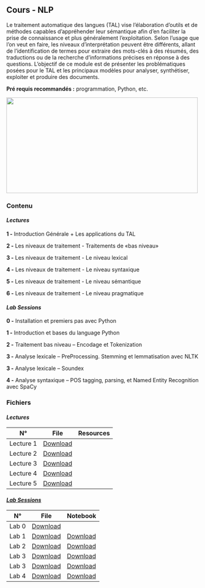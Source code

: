 ## Cours - NLP

Le traitement automatique des langues (TAL) vise l’élaboration d’outils et de méthodes capables d’appréhender leur sémantique afin d’en faciliter la prise de connaissance et plus généralement l’exploitation. Selon l’usage que l’on veut en faire, les niveaux d’interprétation peuvent être différents, allant de l’identification de termes pour extraire des mots-clés à des résumés, des traductions ou de la recherche d’informations précises en réponse à des questions. L’objectif de ce module est de présenter les problématiques posées pour le TAL et les principaux modèles pour analyser, synthétiser, exploiter et produire des documents.

**Pré requis recommandés :** programmation, Python, etc.

<img src="https://canopylab.com/wp-content/uploads/2019/11/shutterstock_1455391502-2.jpg" width=500px; height="250" />

### Contenu

#### *Lectures*

**1 -** Introduction Générale
        + Les applications du TAL

**2 -** Les niveaux de traitement - Traitements de «bas niveau»

**3 -** Les niveaux de traitement - Le niveau lexical

**4 -** Les niveaux de traitement - Le niveau syntaxique

**5 -** Les niveaux de traitement - Le niveau sémantique

**6 -** Les niveaux de traitement - Le niveau pragmatique
    


#### *Lab Sessions*

**0 -** Installation et premiers pas avec Python

**1 -** Introduction et bases du language Python 

**2 -** Traitement bas niveau – Encodage et Tokenization

**3 -** Analyse lexicale – PreProcessing. Stemming et lemmatisation avec NLTK

**3 -** Analyse lexicale – Soundex

**4 -** Analyse syntaxique – POS tagging, parsing, et Named Entity Recognition avec SpaCy


### Fichiers

#### *Lectures* 

<table class="tg">
<thead>
  <tr>
    <th class="tg-uzvj">N°</th>
    <th class="tg-uzvj">File</th>
    <th class="tg-uzvj">Resources</th>
  </tr>
</thead>
<tbody>
  <tr>
    <td class="tg-9wq8">Lecture 1</td>
    <td class="tg-9wq8"><a href="https://github.com/GitTeaching/My-Courses/blob/main/S2/Natural-Language-Processing/TAL%20-%20Cours%201.pdf">Download</a></td>
    <td class="tg-9wq8"></td>
  </tr>
  <tr>
    <td class="tg-9wq8">Lecture 2</td>
    <td class="tg-9wq8"><a href="https://github.com/GitTeaching/My-Courses/blob/main/S2/Natural-Language-Processing/TAL%20-%20Cours%202.pdf">Download</a></td>
    <td class="tg-9wq8"></td>
  </tr>
  <tr>
    <td class="tg-9wq8">Lecture 3</td>
    <td class="tg-9wq8"><a href="https://github.com/GitTeaching/My-Courses/blob/main/S2/Natural-Language-Processing/TAL%20-%20Cours%203.pdf">Download</a></td>
    <td class="tg-9wq8"></td>
  </tr>
  <tr>
    <td class="tg-9wq8">Lecture 4</td>
    <td class="tg-9wq8"><a href="https://github.com/GitTeaching/My-Courses/blob/main/S2/Natural-Language-Processing/TAL%20-%20Cours%204.pdf">Download</a></td>
    <td class="tg-9wq8"></td>
  </tr>
  <tr>
    <td class="tg-9wq8">Lecture 5</td>
    <td class="tg-9wq8"><a href="https://github.com/GitTeaching/My-Courses/blob/main/S2/Natural-Language-Processing/TAL%20-%20Cours%205.pdf">Download</a></td>
    <td class="tg-9wq8"></td>
  </tr>     
</tbody>
</table>


#### <a href="https://github.com/GitTeaching/TP-NLP-using-Python/tree/master/Code%20TP%20Updated">*Lab Sessions*</a>

<table class="tg">
<thead>
  <tr>
    <th class="tg-uzvj">N°</th>
    <th class="tg-uzvj">File</th>
    <th class="tg-uzvj">Notebook</th>
  </tr>
</thead>
<tbody>
  <tr>
    <td class="tg-9wq8">Lab 0</td>
    <td class="tg-9wq8"><a href="https://github.com/GitTeaching/My-Courses/blob/main/S2/Natural-Language-Processing/TAL%20-%20TP%200.pdf">Download</a></td>
    <td class="tg-9wq8"></td>
  </tr>
  <tr>
    <td class="tg-9wq8">Lab 1</td>
    <td class="tg-9wq8"><a href="https://github.com/GitTeaching/My-Courses/blob/main/S2/Natural-Language-Processing/TAL%20-%20TP%201.pdf">Download</a></td>
    <td class="tg-9wq8"><a href="https://github.com/GitTeaching/My-Courses/blob/main/S2/Natural-Language-Processing/S%C3%A9rie_TP_1.ipynb">Download</a></td>
  </tr>
  <tr>
    <td class="tg-9wq8">Lab 2</td>
    <td class="tg-9wq8"><a href="https://github.com/GitTeaching/My-Courses/blob/main/S2/Natural-Language-Processing/TAL%20-%20TP%202.pdf">Download</a></td>
    <td class="tg-9wq8"><a href="https://github.com/GitTeaching/My-Courses/blob/main/S2/Natural-Language-Processing/S%C3%A9rie_TP_2.ipynb">Download</a></td>
  </tr>
  <tr>
    <td class="tg-9wq8">Lab 3</td>
    <td class="tg-9wq8"><a href="https://github.com/GitTeaching/My-Courses/blob/main/S2/Natural-Language-Processing/TAL%20-%20TP%203.pdf">Download</a></td>
    <td class="tg-9wq8"><a href="https://github.com/GitTeaching/My-Courses/blob/main/S2/Natural-Language-Processing/S%C3%A9rie_TP_3.ipynb">Download</a></td>
  </tr>
  <tr>
    <td class="tg-9wq8">Lab 3</td>
    <td class="tg-9wq8"><a href="https://github.com/GitTeaching/My-Courses/blob/main/S2/Natural-Language-Processing/TAL%20-%20TP%203%20-%20Soundex.pdf">Download</a></td>
    <td class="tg-9wq8"><a href="https://github.com/GitTeaching/TP-NLP-using-Python/blob/master/Code%20TP%20Updated/S%C3%A9rie%20TP%203%20-%20Soundex.py">Download</a></td>
  </tr>
  <tr>
    <td class="tg-9wq8">Lab 4</td>
    <td class="tg-9wq8"><a href="">Download</a></td>
    <td class="tg-9wq8"><a href="https://github.com/GitTeaching/My-Courses/blob/main/S2/Natural-Language-Processing/S%C3%A9rie_TP_4.ipynb">Download</a></td>
  </tr>
</tbody>
</table>

